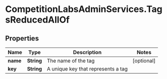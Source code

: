 # CompetitionLabsAdminServices.TagsReducedAllOf

## Properties

Name | Type | Description | Notes
------------ | ------------- | ------------- | -------------
**name** | **String** | The name of the tag | [optional] 
**key** | **String** | A unique key that represents a tag | 


